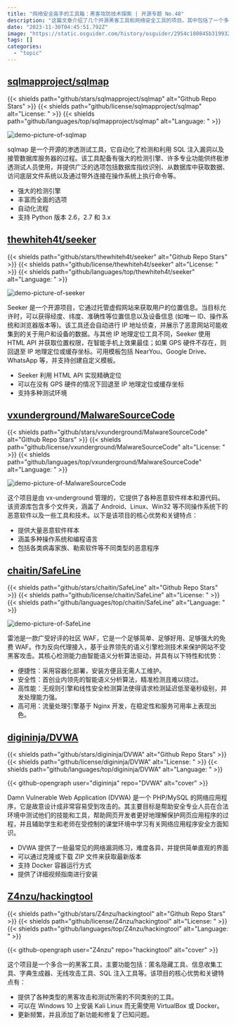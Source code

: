 ```yaml
---
title: "网络安全高手的工具箱：黑客攻防技术探索 | 开源专题 No.48"
description: "这篇文章介绍了几个开源黑客工具和网络安全工具的项目。其中包括了一个多合一的黑客工具项目，一个用于检测和利用 SQL 注入漏洞的工具项目，一个提供恶意软件样本和源代码的项目，一个用于测试网络漏洞的网络应用程序项目，一个用于获取用户位置信息的工具项目，以及一个用于保护网站免受黑客攻击的 WAF 项目。这些项目都具有不同的特点和优势，适用于不同的安全测试和保护需求。"
date: "2023-11-30T04:45:51.792Z"
image: "https://static.osguider.com/history/osguider/2954c180845b3199322957b432a742eb.png"
tags: []
categories:
  - "topic"
---
```


## [sqlmapproject/sqlmap](https://github.com/sqlmapproject/sqlmap)

{{< shields path="github/stars/sqlmapproject/sqlmap" alt="Github Repo Stars" >}} {{< shields path="github/license/sqlmapproject/sqlmap" alt="License: " >}} {{< shields path="github/languages/top/sqlmapproject/sqlmap" alt="Language: " >}}

![demo-picture-of-sqlmap](https://static.osguider.com/history/osguider/4a747b494d366d9c451a32258cfa9cc9.png)

sqlmap 是一个开源的渗透测试工具，它自动化了检测和利用 SQL 注入漏洞以及接管数据库服务器的过程。该工具配备有强大的检测引擎、许多专业功能供终极渗透测试人员使用，并提供广泛的选项包括数据库指纹识别、从数据库中获取数据、访问底层文件系统以及通过带外连接在操作系统上执行命令等。

- 强大的检测引擎
- 丰富而全面的选项
- 自动化流程
- 支持 Python 版本 2.6，2.7 和 3.x

## [thewhiteh4t/seeker](https://github.com/thewhiteh4t/seeker)

{{< shields path="github/stars/thewhiteh4t/seeker" alt="Github Repo Stars" >}} {{< shields path="github/license/thewhiteh4t/seeker" alt="License: " >}} {{< shields path="github/languages/top/thewhiteh4t/seeker" alt="Language: " >}}

![demo-picture-of-seeker](https://static.osguider.com/history/2023/9bdd998ce9f06e3595effd869bc454d8.png)

Seeker 是一个开源项目，它通过托管虚假网站来获取用户的位置信息。当目标允许时，可以获得经度、纬度、准确性等位置信息以及设备信息 (如唯一 ID、操作系统和浏览器版本等)。该工具还会自动进行 IP 地址侦查，并展示了恶意网站可能收集到的关于用户和设备的数据。与其他 IP 地理定位工具不同，Seeker 使用 HTML API 并获取位置权限，在智能手机上效果最佳；如果 GPS 硬件不存在，则回退至 IP 地理定位或缓存坐标。可用模板包括 NearYou、Google Drive、WhatsApp 等，并支持创建自定义模板。

- Seeker 利用 HTML API 实现精确定位
- 可以在没有 GPS 硬件的情况下回退至 IP 地理定位或缓存坐标
- 支持多种测试环境

## [vxunderground/MalwareSourceCode](https://github.com/vxunderground/MalwareSourceCode)

{{< shields path="github/stars/vxunderground/MalwareSourceCode" alt="Github Repo Stars" >}} {{< shields path="github/license/vxunderground/MalwareSourceCode" alt="License: " >}} {{< shields path="github/languages/top/vxunderground/MalwareSourceCode" alt="Language: " >}}

![demo-picture-of-MalwareSourceCode](https://static.osguider.com/history/osguider/23906688aea4b8d92e1384a493e3ed25.png)

这个项目是由 vx-underground 管理的，它提供了各种恶意软件样本和源代码。该资源库包含多个文件夹，涵盖了 Android、Linux、Win32 等不同操作系统下的恶意软件以及一些工具和技术。以下是该项目的核心优势和关键特点：

- 提供大量恶意软件样本
- 涵盖多种操作系统和编程语言
- 包括各类病毒家族、勒索软件等不同类型的恶意程序

## [chaitin/SafeLine](https://github.com/chaitin/SafeLine)

{{< shields path="github/stars/chaitin/SafeLine" alt="Github Repo Stars" >}} {{< shields path="github/license/chaitin/SafeLine" alt="License: " >}} {{< shields path="github/languages/top/chaitin/SafeLine" alt="Language: " >}}

![demo-picture-of-SafeLine](https://static.osguider.com/history/2023/8169682b6b7a7dedcbae8966691557ba.png)

雷池是一款广受好评的社区 WAF，它是一个足够简单、足够好用、足够强大的免费 WAF。作为反向代理接入，基于业界领先的语义引擎检测技术来保护网站不受黑客攻击。其核心检测能力由智能语义分析算法驱动，并具有以下特性和优势：

- 便捷性：采用容器化部署，安装方便且无需人工维护。
- 安全性：首创业内领先的智能语义分析算法，精准检测且难以绕过。
- 高性能：无规则引擎和线性安全检测算法使得请求检测延迟低至毫秒级别，并发处理能力强。
- 高可用：流量处理引擎基于 Nginx 开发，在稳定性和服务可用率上表现出色。

## [digininja/DVWA](https://github.com/digininja/DVWA)

{{< shields path="github/stars/digininja/DVWA" alt="Github Repo Stars" >}} {{< shields path="github/license/digininja/DVWA" alt="License: " >}} {{< shields path="github/languages/top/digininja/DVWA" alt="Language: " >}}

{{< github-opengraph user="digininja" repo="DVWA" alt="cover" >}}

Damn Vulnerable Web Application (DVWA) 是一个 PHP/MySQL 的网络应用程序，它是故意设计成非常容易受到攻击的。其主要目标是帮助安全专业人员在合法环境中测试他们的技能和工具，帮助网页开发者更好地理解保护网页应用程序的过程，并且辅助学生和老师在受控制的课堂环境中学习有关网络应用程序安全方面知识。

- DVWA 提供了一些最常见的网络漏洞练习，难度各异，并提供简单直观的界面
- 可以通过克隆或下载 ZIP 文件来获取最新版本
- 支持 Docker 容器运行方式
- 提供了详细视频指南进行安装

## [Z4nzu/hackingtool](https://github.com/Z4nzu/hackingtool)

{{< shields path="github/stars/Z4nzu/hackingtool" alt="Github Repo Stars" >}} {{< shields path="github/license/Z4nzu/hackingtool" alt="License: " >}} {{< shields path="github/languages/top/Z4nzu/hackingtool" alt="Language: " >}}

{{< github-opengraph user="Z4nzu" repo="hackingtool" alt="cover" >}}

这个项目是一个多合一的黑客工具，主要功能包括：匿名隐藏工具、信息收集工具、字典生成器、无线攻击工具、SQL 注入工具等。该项目的核心优势和关键特点有：

- 提供了各种类型的黑客攻击和测试所需的不同类别的工具。
- 可以在 Windows 10 上安装 Kali Linux 而无需使用 VirtualBox 或 Docker。
- 更新频繁，并且添加了新功能和修复了已知问题。

